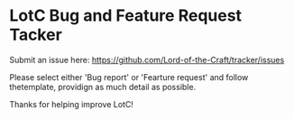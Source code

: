 # LotC Bug and Feature Request Tacker
Submit an issue here: https://github.com/Lord-of-the-Craft/tracker/issues

Please select either 'Bug report' or 'Fearture request' and follow thetemplate, providign as much detail as possible.

Thanks for helping improve LotC!
